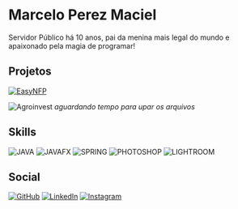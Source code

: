 # Marcelo Perez Maciel

Servidor Público há 10 anos, pai da menina mais legal do mundo e apaixonado pela magia de programar!

## Projetos

[![EasyNFP](https://img.shields.io/badge/EasyNFP-JAVA_+_JAVAFX-e60000.svg)](https://github.com/mpmmarcelo/EasyNFP) <p>
![Agroinvest](https://img.shields.io/badge/Agroinvest-JAVA_+_JAVAFX-e60000.svg) _aguardando tempo para upar os arquivos_

## Skills
![JAVA](https://img.shields.io/badge/JAVA-595959) ![JAVAFX](https://img.shields.io/badge/JAVAFX-595959) ![SPRING](https://img.shields.io/badge/SPRING-595959) 
![PHOTOSHOP](https://img.shields.io/badge/PHOTOSHOP-595959) ![LIGHTROOM](https://img.shields.io/badge/LIGHTROOM-595959) 


## Social

[![GitHub](https://img.shields.io/badge/GitHub-db40a2?style=for-the-badge&logo=github&logoColor=fff)](https://github.com/mpmmarcelo)
[![LinkedIn](https://img.shields.io/badge/-LinkedIn-db40a2?style=for-the-badge&logo=linkedin&logoColor=fff)](https://www.linkedin.com/in/mpmmarcelo/)
[![Instagram](https://img.shields.io/badge/Instagram-db40a2?style=for-the-badge&logo=instagram&logoColor=fff)](https://www.instagram.com/mpmmarcelo/)
